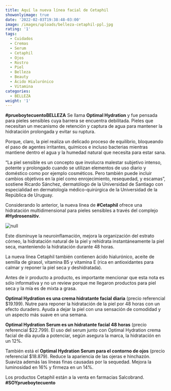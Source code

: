 ```yaml
---
title: Aquí la nueva línea facial de Cetaphil
showonlyimage: true
date: '2022-02-03T19:38:48-03:00'
image: /images/uploads/belleza-cetaphil-ppl.jpg
rating: '1'
tags:
  - Cuidados
  - Cremas
  - Serum
  - Cetaphil
  - Ojos
  - Rostro
  - Piel
  - Belleza
  - Beauty
  - Ácido Hialurónico
  - Vitamina
categories:
  - BELLEZA
weight: '1'
---
```

**\#prueboytecuentoBELLEZA** Se llama **Optimal Hydration** y fue pensada para pieles sensibles cuya barrera se encuentra debilitada. Pieles que necesitan un mecanismo de retención y captura de agua para mantener la hidratación prolongada y evitar su ruptura. 

<!--more-->

Porque, claro, la piel realiza un delicado proceso de equilibrio, bloqueando el paso de agentes irritantes, químicos e incluso bacterias mientras mantiene dentro el agua y la humedad natural que necesita para estar sana. 

“La piel sensible es un concepto que involucra malestar subjetivo intenso, potente y prolongado cuando se utilizan elementos de uso diario y doméstico como por ejemplo cosméticos. Pero también puede incluir cambios objetivos en la piel como enrojecimiento, resequedad, y escamas”, sostiene Ricardo Sánchez, dermatólogo de la Universidad de Santiago con especialidad en dermatología médico-quirúrgica de la Universidad de la República de Uruguay.

Considerando lo anterior, la nueva línea de **\#Cetaphil** ofrece una hidratación multidimensional para pieles sensibles a través del complejo **\#Hydrosensitiv**. 

![null](/images/uploads/belleza-cetaphil-ppl.jpg)

Este disminuye la neuroinflamación, mejora la organización del estrato córneo, la hidratación natural de la piel y rehidrata instantáneamente la piel seca, manteniendo la hidratación durante 48 horas.

La nueva línea Cetaphil también contienen ácido hialurónico, aceite de semilla de girasol, vitamina B5 y vitamina E (rica en antioxidantes para calmar y reponer la piel seca y deshidratada).

Antes de ir producto a producto, es importante mencionar que esta nota es sólo informativa y no un review porque me llegaron productos para piel seca y la mía es de mixta a grasa. 

**Optimal Hydration es una crema hidratante facial diaria** (precio referencial $19.199). Nutre para reponer la hidratación de la piel por 48 horas con un efecto duradero. Ayuda a dejar la piel con una sensación de comodidad y un aspecto más suave en una semana.

**Optimal Hydration Serum es un hidratante facial 48 horas** (precio referencial $22.799). El uso del serum junto con Optimal Hydration crema facial de día ayuda a potenciar, según asegura la marca, la hidratación en un 12%.

También está el **Optimal Hydration Serum para el contorno de ojos** (precio referencial $18.879). Reduce la apariencia de las ojeras e hinchazón. Suaviza además las líneas finas causadas por la sequedad. Mejora la luminosidad en 16% y firmeza en un 14%.

Los productos Cetaphil están a la venta en farmacias Salcobrand. **\#SOYprueboytecuento**
